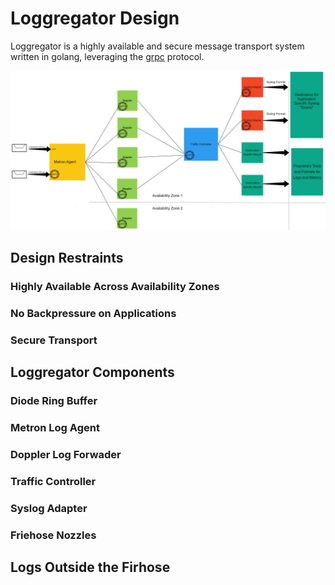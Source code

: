 
# Loggregator Design
Loggregator is a highly available and secure message transport system written in golang, leveraging the [grpc](http://www.grpc.io/) protocol. 

<img src="Loggregator-medium.jpg"/>

## Design Restraints

### Highly Available Across Availability Zones

### No Backpressure on Applications

### Secure Transport

## Loggregator Components

### Diode Ring Buffer

### Metron Log Agent

### Doppler Log Forwader

### Traffic Controller 

### Syslog Adapter

### Friehose Nozzles

## Logs Outside the Firhose

